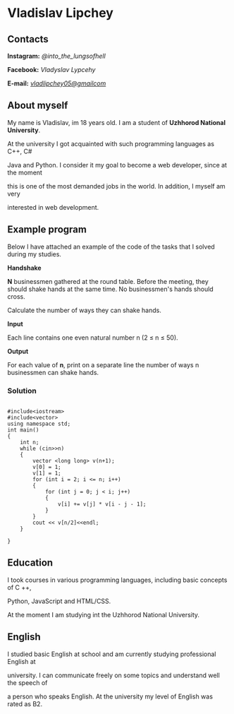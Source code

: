 # Vladislav Lipchey

## Contacts
**Instagram:** *@into_the_lungsofhell* 

**Facebook:** *Vladyslav Lypcehy*

**E-mail:** *<vladlipchey05@gmailcom>*

## About myself

My name is Vladislav, im 18 years old. I am a student of **Uzhhorod National University**.

At the university I got acquainted with such programming languages as C++, C#

Java and Python. I consider it my goal to become a web developer, since at the moment 

this is one of the most demanded jobs in the world. In addition, I myself am very 

interested in web development.

## Example program

Below I have attached an example of the code of the tasks that I solved during my studies.

**Handshake**

**N** businessmen gathered at the round table. Before the meeting, they should shake hands at the same time. No businessmen's hands should cross.

Calculate the number of ways they can shake hands. 

**Input** 

Each line contains one even natural number n (2 ≤ n ≤ 50).

**Output**

For each value of **n**, print on a separate line the number of ways n businessmen can shake hands.

### Solution

```

#include<iostream>
#include<vector>
using namespace std;
int main()
{
    int n;
    while (cin>>n) 
    {
        vector <long long> v(n+1);
        v[0] = 1;
        v[1] = 1;
        for (int i = 2; i <= n; i++) 
        {
            for (int j = 0; j < i; j++) 
            {
                v[i] += v[j] * v[i - j - 1];
            }
        }
        cout << v[n/2]<<endl;
    }

}

```
## Education

I took courses in various programming languages, including basic concepts of C ++, 

Python, JavaScript and HTML/CSS. 

At the moment I am studying int the Uzhhorod National University.

## English 

I studied basic English at school and am currently studying professional English at

 university. I can communicate freely on some topics and understand well the speech of 
 
 a person who speaks English. At the university my level of English was rated as B2.